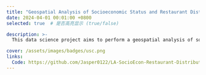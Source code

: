 ```yaml
---
title: "Geospatial Analysis of Socioeconomic Status and Restaurant Distribution in LA"
date: 2024-04-01 00:01:00 +0800
selected: true  # 是否高亮显示 (true/false)

description: >-
  This data science project aims to perform a geospatial analysis of socioeconomic status and its impact on restaurant distribution across Los Angeles County. By leveraging diverse web sources, this study examines the correlation between socioeconomic factors — like education and income — and the variety of restaurants available in different areas. The goal is to understand how these elements influence food service diversity, contributing valuable insights into urban planning and social equity.

cover: /assets/images/badges/usc.png
links:
  Code: https://github.com/Jasper0122/LA-SocioEcon-Restaurant-Distribution
---
```


